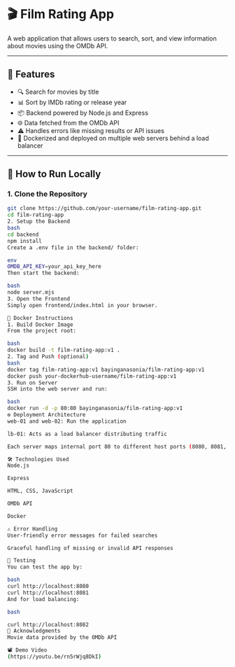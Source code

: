 # 🎬 Film Rating App

A web application that allows users to search, sort, and view information about movies using the OMDb API.

---

## 🌟 Features

- 🔍 Search for movies by title
- 📊 Sort by IMDb rating or release year
- 📦 Backend powered by Node.js and Express
- 🌐 Data fetched from the OMDb API
- ⚠️ Handles errors like missing results or API issues
- 🐳 Dockerized and deployed on multiple web servers behind a load balancer

---

## 🚀 How to Run Locally

### 1. Clone the Repository

```bash
git clone https://github.com/your-username/film-rating-app.git
cd film-rating-app
2. Setup the Backend
bash
cd backend
npm install
Create a .env file in the backend/ folder:

env
OMDB_API_KEY=your_api_key_here
Then start the backend:

bash
node server.mjs
3. Open the Frontend
Simply open frontend/index.html in your browser.

🐳 Docker Instructions
1. Build Docker Image
From the project root:

bash
docker build -t film-rating-app:v1 .
2. Tag and Push (optional)
bash
docker tag film-rating-app:v1 bayinganasonia/film-rating-app:v1
docker push your-dockerhub-username/film-rating-app:v1
3. Run on Server
SSH into the web server and run:

bash
docker run -d -p 80:80 bayinganasonia/film-rating-app:v1
⚙️ Deployment Architecture
web-01 and web-02: Run the application

lb-01: Acts as a load balancer distributing traffic

Each server maps internal port 80 to different host ports (8080, 8081, etc.)

🛠 Technologies Used
Node.js

Express

HTML, CSS, JavaScript

OMDb API

Docker

⚠️ Error Handling
User-friendly error messages for failed searches

Graceful handling of missing or invalid API responses

🧪 Testing
You can test the app by:

bash
curl http://localhost:8080
curl http://localhost:8081
And for load balancing:

bash

curl http://localhost:8082
🙏 Acknowledgments
Movie data provided by the OMDb API

📽️ Demo Video
(https://youtu.be/rn5rWjq8DkI)
